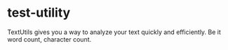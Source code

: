 # test-utility
TextUtils gives you a way to analyze your text quickly and efficiently. Be it word count, character count.
